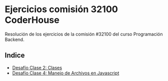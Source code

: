 # Ejercicios comisión 32100 CoderHouse
Resolución de los ejercicios de la comisión #32100 del curso Programación Backend.

## Indice
- [Desafío Clase 2: Clases](./DesafioClase2_Clases)
- [Desafío Clase 4: Manejo de Archivos en Javascript](./DesafioClase4_ArchivosJavascript)